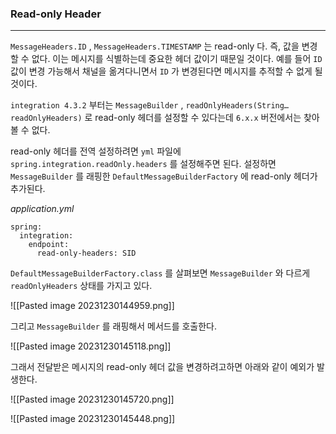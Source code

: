 ### Read-only Header
---
`MessageHeaders.ID` , `MessageHeaders.TIMESTAMP` 는 read-only 다. 즉, 값을 변경할 수 없다. 이는 메시지를 식별하는데 중요한 헤더 값이기 때문일 것이다. 예를 들어 `ID` 값이 변경 가능해서 채널을 옮겨다니면서 `ID` 가 변경된다면 메시지를 추적할 수 없게 될 것이다.

`integration 4.3.2` 부터는 `MessageBuilder` , `readOnlyHeaders(String…​ readOnlyHeaders)` 로 read-only 헤더를 설정할 수 있다는데 `6.x.x` 버전에서는 찾아볼 수 없다.

read-only 헤더를 전역 설정하려면 `yml` 파일에 `spring.integration.readOnly.headers` 를 설정해주면 된다. 설정하면 `MessageBuilder` 를 래핑한 `DefaultMessageBuilderFactory` 에 read-only 헤더가 추가된다.

*application.yml*

```
spring:  
  integration:  
    endpoint:  
      read-only-headers: SID
```


`DefaultMessageBuilderFactory.class` 를 살펴보면 `MessageBuilder` 와 다르게 `readOnlyHeaders`
상태를 가지고 있다.

![[Pasted image 20231230144959.png]]

그리고 `MessageBuilder` 를 래핑해서 메서드를 호출한다.

![[Pasted image 20231230145118.png]]

그래서 전달받은 메시지의 read-only 헤더 값을 변경하려고하면 아래와 같이 예외가 발생한다.

![[Pasted image 20231230145720.png]]


![[Pasted image 20231230145448.png]]

